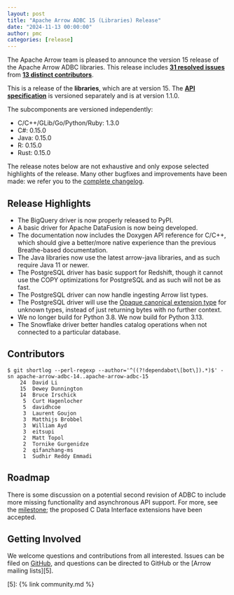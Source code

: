 ```yaml
---
layout: post
title: "Apache Arrow ADBC 15 (Libraries) Release"
date: "2024-11-13 00:00:00"
author: pmc
categories: [release]
---
```

<!--
{% comment %}
Licensed to the Apache Software Foundation (ASF) under one or more
contributor license agreements.  See the NOTICE file distributed with
this work for additional information regarding copyright ownership.
The ASF licenses this file to you under the Apache License, Version 2.0
(the "License"); you may not use this file except in compliance with
the License.  You may obtain a copy of the License at

http://www.apache.org/licenses/LICENSE-2.0

Unless required by applicable law or agreed to in writing, software
distributed under the License is distributed on an "AS IS" BASIS,
WITHOUT WARRANTIES OR CONDITIONS OF ANY KIND, either express or implied.
See the License for the specific language governing permissions and
limitations under the License.
{% endcomment %}
-->

The Apache Arrow team is pleased to announce the version 15 release 
of the Apache Arrow ADBC libraries. This release includes [**31
resolved issues**][1] from [**13 distinct contributors**][2].

This is a release of the **libraries**, which are at version
15.  The [**API specification**][specification] is versioned 
separately and is at version 1.1.0.

The subcomponents are versioned independently:

- C/C++/GLib/Go/Python/Ruby: 1.3.0
- C#: 0.15.0
- Java: 0.15.0
- R: 0.15.0
- Rust: 0.15.0

The release notes below are not exhaustive and only expose selected
highlights of the release. Many other bugfixes and improvements have
been made: we refer you to the [complete changelog][3].

## Release Highlights

- The BigQuery driver is now properly released to PyPI.
- A basic driver for Apache DataFusion is now being developed.
- The documentation now includes the Doxygen API reference for C/C++, which should give a better/more native experience than the previous Breathe-based documentation.
- The Java libraries now use the latest arrow-java libraries, and as such require Java 11 or newer.
- The PostgreSQL driver has basic support for Redshift, though it cannot use the COPY optimizations for PostgreSQL and as such will not be as fast.
- The PostgreSQL driver can now handle ingesting Arrow list types.
- The PostgreSQL driver will use the [Opaque canonical extension type][opaque] for unknown types, instead of just returning bytes with no further context.
- We no longer build for Python 3.8.  We now build for Python 3.13.
- The Snowflake driver better handles catalog operations when not connected to a particular database.

## Contributors

```
$ git shortlog --perl-regexp --author='^((?!dependabot\[bot\]).*)$' -sn apache-arrow-adbc-14..apache-arrow-adbc-15
    24	David Li
    15	Dewey Dunnington
    14	Bruce Irschick
     5	Curt Hagenlocher
     5	davidhcoe
     3	Laurent Goujon
     3	Matthijs Brobbel
     3	William Ayd
     3	eitsupi
     2	Matt Topol
     2	Tornike Gurgenidze
     2	qifanzhang-ms
     1	Sudhir Reddy Emmadi
```

## Roadmap

There is some discussion on a potential second revision of ADBC to include more missing functionality and asynchronous API support.  For more, see the [milestone](https://github.com/apache/arrow-adbc/milestone/8); the proposed C Data Interface extensions have been accepted.

## Getting Involved

We welcome questions and contributions from all interested.  Issues
can be filed on [GitHub][4], and questions can be directed to GitHub
or the [Arrow mailing lists][5].

[1]: https://github.com/apache/arrow-adbc/milestone/19
[2]: #contributors
[3]: https://github.com/apache/arrow-adbc/blob/apache-arrow-adbc-15/CHANGELOG.md
[4]: https://github.com/apache/arrow-adbc/issues
[5]: {% link community.md %}

[opaque]: https://arrow.apache.org/docs/format/CanonicalExtensions.html#opaque
[specification]: https://arrow.apache.org/adbc/current/format/specification.html
